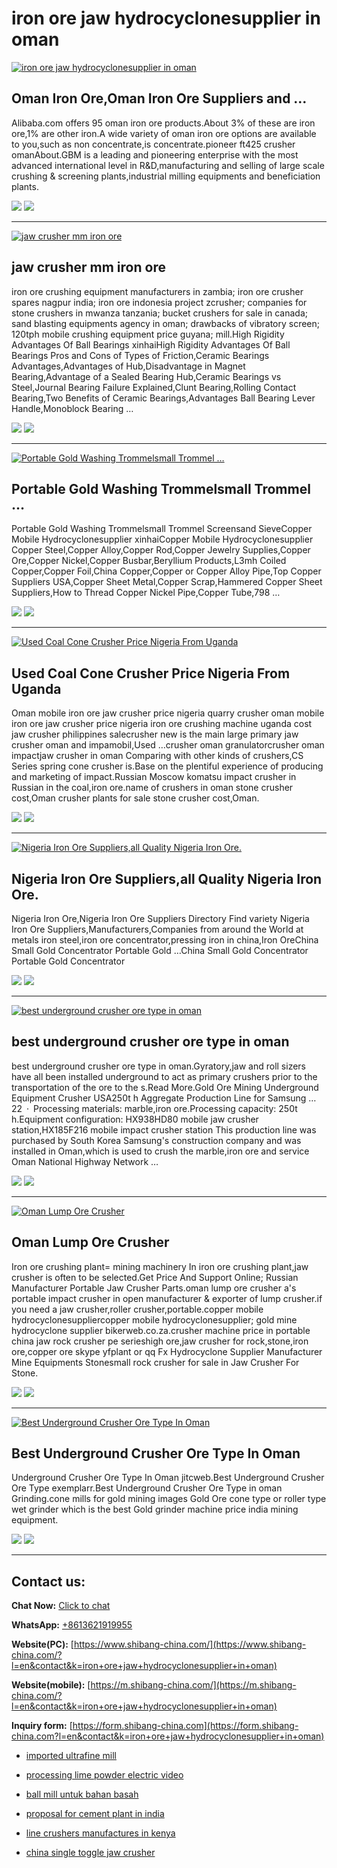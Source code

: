 # iron ore jaw hydrocyclonesupplier in oman

<a href="https://swt.shibang-china.com/?l=en&img&k=iron+ore+jaw+hydrocyclonesupplier+in+oman" target="_blank">![iron ore jaw hydrocyclonesupplier in oman](http://static.shibang-china.com/all-800x300/113.jpg)</a>

## Oman Iron Ore,Oman Iron Ore Suppliers and …
Alibaba.com offers 95 oman iron ore products.About 3% of these are iron ore,1% are other iron.A wide variety of oman iron ore options are available to you,such as non concentrate,is concentrate.pioneer ft425 crusher omanAbout.GBM is a leading and pioneering enterprise with the most advanced international level in R&amp;D,manufacturing and selling of large scale crushing &amp; screening plants,industrial milling equipments and beneficiation plants.


<a href="https://whatsapp.shibangsoft.com/WhatsApp.php" target="_blank" title="WhatsApp">![](http://static.shibang-china.com/icon/whatsapp.png)</a> <a href="https://swt.shibang-china.com/?l=en&icon&k=iron+ore+jaw+hydrocyclonesupplier+in+oman" target="_blank">![](http://static.shibang-china.com/icon/chat-en.png)</a>

---

<a href="https://swt.shibang-china.com/?l=en&img&k=iron+ore+jaw+hydrocyclonesupplier+in+oman" target="_blank">![jaw crusher mm iron ore](http://static.shibang-china.com/all-800x300/1486.jpg)</a>

## jaw crusher mm iron ore
iron ore crushing equipment manufacturers in zambia; iron ore crusher spares nagpur india; iron ore indonesia project zcrusher; companies for stone crushers in mwanza tanzania; bucket crushers for sale in canada; sand blasting equipments agency in oman; drawbacks of vibratory screen; 120tph mobile crushing equipment price guyana; mill.High Rigidity Advantages Of Ball Bearings xinhaiHigh Rigidity Advantages Of Ball Bearings Pros and Cons of Types of Friction,Ceramic Bearings Advantages,Advantages of Hub,Disadvantage in Magnet Bearing,Advantage of a Sealed Bearing Hub,Ceramic Bearings vs Steel,Journal Bearing Failure Explained,Clunt Bearing,Rolling Contact Bearing,Two Benefits of Ceramic Bearings,Advantages Ball Bearing Lever Handle,Monoblock Bearing …


<a href="https://whatsapp.shibangsoft.com/WhatsApp.php" target="_blank" title="WhatsApp">![](http://static.shibang-china.com/icon/whatsapp.png)</a> <a href="https://swt.shibang-china.com/?l=en&icon&k=iron+ore+jaw+hydrocyclonesupplier+in+oman" target="_blank">![](http://static.shibang-china.com/icon/chat-en.png)</a>

---

<a href="https://swt.shibang-china.com/?l=en&img&k=iron+ore+jaw+hydrocyclonesupplier+in+oman" target="_blank">![Portable Gold Washing Trommelsmall Trommel …](http://static.shibang-china.com/all-800x300/518.jpg)</a>

## Portable Gold Washing Trommelsmall Trommel …
Portable Gold Washing Trommelsmall Trommel Screensand SieveCopper Mobile Hydrocyclonesupplier xinhaiCopper Mobile Hydrocyclonesupplier Copper Steel,Copper Alloy,Copper Rod,Copper Jewelry Supplies,Copper Ore,Copper Nickel,Copper Busbar,Beryllium Products,L3mh Coiled Copper,Copper Foil,China Copper,Copper or Copper Alloy Pipe,Top Copper Suppliers USA,Copper Sheet Metal,Copper Scrap,Hammered Copper Sheet Suppliers,How to Thread Copper Nickel Pipe,Copper Tube,798 …


<a href="https://whatsapp.shibangsoft.com/WhatsApp.php" target="_blank" title="WhatsApp">![](http://static.shibang-china.com/icon/whatsapp.png)</a> <a href="https://swt.shibang-china.com/?l=en&icon&k=iron+ore+jaw+hydrocyclonesupplier+in+oman" target="_blank">![](http://static.shibang-china.com/icon/chat-en.png)</a>

---

<a href="https://swt.shibang-china.com/?l=en&img&k=iron+ore+jaw+hydrocyclonesupplier+in+oman" target="_blank">![Used Coal Cone Crusher Price Nigeria From Uganda](http://static.shibang-china.com/all-800x300/801.jpg)</a>

## Used Coal Cone Crusher Price Nigeria From Uganda
Oman mobile iron ore jaw crusher price nigeria quarry crusher oman mobile iron ore jaw crusher price nigeria iron ore crushing machine uganda cost jaw crusher philippines salecrusher new is the main large primary jaw crusher oman and impamobil,Used …crusher oman granulatorcrusher oman impactjaw crusher in oman Comparing with other kinds of crushers,CS Series spring cone crusher is.Base on the plentiful experience of producing and marketing of impact.Russian Moscow komatsu impact crusher in Russian in the coal,iron ore.name of crushers in oman stone crusher cost,Oman crusher plants for sale stone crusher cost,Oman.


<a href="https://whatsapp.shibangsoft.com/WhatsApp.php" target="_blank" title="WhatsApp">![](http://static.shibang-china.com/icon/whatsapp.png)</a> <a href="https://swt.shibang-china.com/?l=en&icon&k=iron+ore+jaw+hydrocyclonesupplier+in+oman" target="_blank">![](http://static.shibang-china.com/icon/chat-en.png)</a>

---

<a href="https://swt.shibang-china.com/?l=en&img&k=iron+ore+jaw+hydrocyclonesupplier+in+oman" target="_blank">![Nigeria Iron Ore Suppliers,all Quality Nigeria Iron Ore.](http://static.shibang-china.com/all-800x300/1176.jpg)</a>

## Nigeria Iron Ore Suppliers,all Quality Nigeria Iron Ore.
Nigeria Iron Ore,Nigeria Iron Ore Suppliers Directory Find variety Nigeria Iron Ore Suppliers,Manufacturers,Companies from around the World at metals iron steel,iron ore concentrator,pressing iron in china,Iron OreChina Small Gold Concentrator Portable Gold …China Small Gold Concentrator Portable Gold Concentrator


<a href="https://whatsapp.shibangsoft.com/WhatsApp.php" target="_blank" title="WhatsApp">![](http://static.shibang-china.com/icon/whatsapp.png)</a> <a href="https://swt.shibang-china.com/?l=en&icon&k=iron+ore+jaw+hydrocyclonesupplier+in+oman" target="_blank">![](http://static.shibang-china.com/icon/chat-en.png)</a>

---

<a href="https://swt.shibang-china.com/?l=en&img&k=iron+ore+jaw+hydrocyclonesupplier+in+oman" target="_blank">![best underground crusher ore type in oman](http://static.shibang-china.com/all-800x300/197.jpg)</a>

## best underground crusher ore type in oman
best underground crusher ore type in oman.Gyratory,jaw and roll sizers have all been installed underground to act as primary crushers prior to the transportation of the ore to the s.Read More.Gold Ore Mining Underground Equipment Crusher USA250t h Aggregate Production Line for Samsung …22&ensp;&#0183;&ensp;Processing materials: marble,iron ore.Processing capacity: 250t h.Equipment configuration: HX938HD80 mobile jaw crusher station,HX185F216 mobile impact crusher station This production line was purchased by South Korea Samsung's construction company and was installed in Oman,which is used to crush the marble,iron ore and service Oman National Highway Network …


<a href="https://whatsapp.shibangsoft.com/WhatsApp.php" target="_blank" title="WhatsApp">![](http://static.shibang-china.com/icon/whatsapp.png)</a> <a href="https://swt.shibang-china.com/?l=en&icon&k=iron+ore+jaw+hydrocyclonesupplier+in+oman" target="_blank">![](http://static.shibang-china.com/icon/chat-en.png)</a>

---

<a href="https://swt.shibang-china.com/?l=en&img&k=iron+ore+jaw+hydrocyclonesupplier+in+oman" target="_blank">![Oman Lump Ore Crusher](http://static.shibang-china.com/all-800x300/698.jpg)</a>

## Oman Lump Ore Crusher
Iron ore crushing plant= mining machinery In iron ore crushing plant,jaw crusher is often to be selected.Get Price And Support Online; Russian Manufacturer Portable Jaw Crusher Parts.oman lump ore crusher a's portable impact crusher in open manufacturer &amp; exporter of lump crusher.if you need a jaw crusher,roller crusher,portable.copper mobile hydrocyclonesuppliercopper mobile hydrocyclonesupplier; gold mine hydrocyclone supplier bikerweb.co.za.crusher machine price in portable china jaw rock crusher pe serieshigh ore,jaw crusher for rock,stone,iron ore,copper ore skype yfplant or qq Fx Hydrocyclone Supplier Manufacturer Mine Equipments Stonesmall rock crusher for sale in Jaw Crusher For Stone.


<a href="https://whatsapp.shibangsoft.com/WhatsApp.php" target="_blank" title="WhatsApp">![](http://static.shibang-china.com/icon/whatsapp.png)</a> <a href="https://swt.shibang-china.com/?l=en&icon&k=iron+ore+jaw+hydrocyclonesupplier+in+oman" target="_blank">![](http://static.shibang-china.com/icon/chat-en.png)</a>

---

<a href="https://swt.shibang-china.com/?l=en&img&k=iron+ore+jaw+hydrocyclonesupplier+in+oman" target="_blank">![Best Underground Crusher Ore Type In Oman](http://static.shibang-china.com/all-800x300/666.jpg)</a>

## Best Underground Crusher Ore Type In Oman
Underground Crusher Ore Type In Oman jitcweb.Best Underground Crusher Ore Type exemplarr.Best Underground Crusher Ore Type in oman Grinding.cone mills for gold mining images Gold Ore cone type or roller type wet grinder which is the best Gold grinder machine price india mining equipment.

<a href="https://whatsapp.shibangsoft.com/WhatsApp.php" target="_blank" title="WhatsApp">![](http://static.shibang-china.com/icon/whatsapp.png)</a> <a href="https://swt.shibang-china.com/?l=en&icon&k=iron+ore+jaw+hydrocyclonesupplier+in+oman" target="_blank">![](http://static.shibang-china.com/icon/chat-en.png)</a>

---
## Contact us:

**Chat Now:** [Click to chat](https://swt.shibang-china.com?l=en&contact&k=iron+ore+jaw+hydrocyclonesupplier+in+oman)

**WhatsApp:**  [+8613621919955](https://whatsapp.shibangsoft.com/WhatsApp.php)

**Website(PC):** [https://www.shibang-china.com/](https://www.shibang-china.com/?l=en&contact&k=iron+ore+jaw+hydrocyclonesupplier+in+oman)

**Website(mobile):** [https://m.shibang-china.com/](https://m.shibang-china.com/?l=en&contact&k=iron+ore+jaw+hydrocyclonesupplier+in+oman)

**Inquiry form:** [https://form.shibang-china.com](https://form.shibang-china.com?l=en&contact&k=iron+ore+jaw+hydrocyclonesupplier+in+oman)

* [imported ultrafine mill](../168/imported%20ultrafine%20mill.md)

* [processing lime powder electric video](../163/processing%20lime%20powder%20electric%20video.md)

* [ball mill untuk bahan basah](../163/ball%20mill%20untuk%20bahan%20basah.md)

* [proposal for cement plant in india](../161/proposal%20for%20cement%20plant%20in%20india.md)

* [line crushers manufactures in kenya](../162/line%20crushers%20manufactures%20in%20kenya.md)

* [china single toggle jaw crusher](../167/china%20single%20toggle%20jaw%20crusher.md)